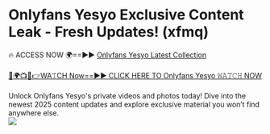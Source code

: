 # Onlyfans Yesyo Exclusive Content Leak - Fresh Updates! (xfmq)

🔥 ACCESS NOW 🌍==►► <a href="https://tinyurl.com/kvy9nzfs" rel="nofollow">Onlyfans Yesyo Latest Collection</a>
<br><br>
[🔴🌍📺📱👉WA𝚃CH Now==►► CLICK HERE TO Onlyfans Yesyo 𝚆𝙰𝚃𝙲𝙷 NOW](https://tinyurl.com/kvy9nzfs)
<br><br>
Unlock Onlyfans Yesyo's private videos and photos today! Dive into the newest 2025 content updates and explore exclusive material you won’t find anywhere else.
<br>
<a href="https://tinyurl.com/kvy9nzfs" rel="nofollow" data-target="animated-image.originalLink"><img src="https://camo.githubusercontent.com/8a4f000d20f83aca3bf7ec5f350d767afa0574a8a352519fd8cfa583a6f93a33/68747470733a2f2f692e696d6775722e636f6d2f644a486b345a712e676966" data-canonical-src="https://i.imgur.com/dJHk4Zq.gif" style="max-width: 100%; display: inline-block;" data-target="animated-image.originalImage"></a>
<br>
